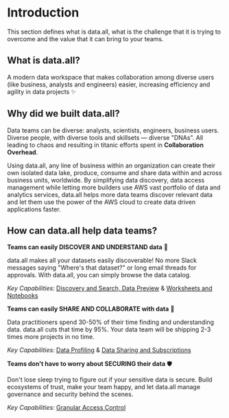 # **Introduction**
This section defines what is data.all, what is the challenge that it is trying to overcome and the value that it can
bring to your teams.

## **What is data.all?**
A modern data workspace that makes collaboration among diverse users (like business, analysts and engineers) easier,
increasing efficiency and agility in data projects ✨

## **Why did we built data.all?**
Data teams can be diverse: analysts, scientists, engineers, business users. Diverse people, with diverse tools and
skillsets — diverse "DNAs". All leading to chaos and resulting in titanic efforts spent in **Collaboration Overhead**.

Using data.all, any line of business within an organization can create their own isolated data lake, produce,
consume and share data within and across business units, worldwide. By simplifying data discovery, data access
management while letting more builders use AWS vast portfolio of data and analytics services, data.all helps more data
teams discover relevant data and let them use the power of the AWS cloud to create data driven applications faster.

## **How can data.all help data teams?**

**Teams can easily DISCOVER AND UNDERSTAND data** 💫

data.all makes all your datasets easily discoverable! No more Slack messages saying "Where's that dataset?"
or long email threads for approvals. With data.all, you can simply browse the data catalog.

*Key Capabilities:* <a href="understanding-data.html">Discovery and Search, Data Preview</a> &
<a href="collaborating-data.html">Worksheets and Notebooks</a>

**Teams can easily SHARE AND COLLABORATE with data** 🤝

Data practitioners spend 30-50% of their time finding and understanding data.
data.all cuts that time by 95%. Your data team will be shipping 2-3 times more projects in no time.

*Key Capabilities:* <a href="understanding-data.html">Data Profiling</a> &
<a href="collaborating-data.html">Data Sharing and Subscriptions</a>

**Teams don't have to worry about SECURING their data** 🛡️

Don't lose sleep trying to figure out if your sensitive data is secure. Build ecosystems of trust, make your team happy,
and let data.all manage governance and security behind the scenes.

*Key Capabilities:* <a href="collaborating-data.html">Granular Access Control</a>
